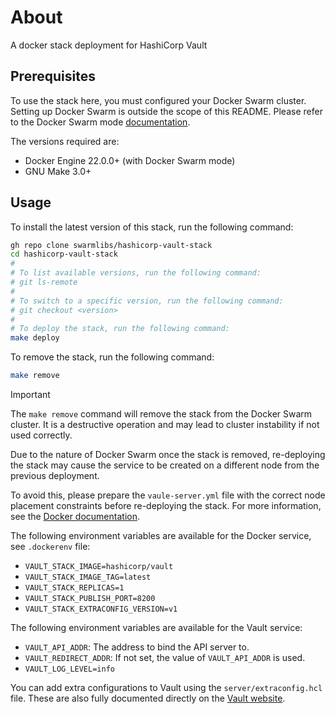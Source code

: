 # About
A docker stack deployment for HashiCorp Vault

## Prerequisites

To use the stack here, you must configured your Docker Swarm cluster. Setting up Docker Swarm is outside the scope of this README. Please refer to the Docker Swarm mode [documentation](https://docs.docker.com/engine/swarm/).

The versions required are:
- Docker Engine 22.0.0+ (with Docker Swarm mode)
- GNU Make 3.0+

## Usage

To install the latest version of this stack, run the following command:

```bash
gh repo clone swarmlibs/hashicorp-vault-stack
cd hashicorp-vault-stack
# 
# To list available versions, run the following command:
# git ls-remote
# 
# To switch to a specific version, run the following command:
# git checkout <version>
# 
# To deploy the stack, run the following command:
make deploy
```

To remove the stack, run the following command:

```bash
make remove
```

> [!IMPORTANT]
> The `make remove` command will remove the stack from the Docker Swarm cluster.
> It is a destructive operation and may lead to cluster instability if not used correctly.
>
> Due to the nature of Docker Swarm once the stack is removed,
> re-deploying the stack may cause the service to be created on a different node from the previous deployment.
>
> To avoid this, please prepare the `vaule-server.yml` file with the correct node placement constraints before re-deploying the stack.
> For more information, see the [Docker documentation](https://docs.docker.com/engine/swarm/services/#placement-constraints).

The following environment variables are available for the Docker service, see `.dockerenv` file:
- `VAULT_STACK_IMAGE=hashicorp/vault`
- `VAULT_STACK_IMAGE_TAG=latest`
- `VAULT_STACK_REPLICAS=1`
- `VAULT_STACK_PUBLISH_PORT=8200`
- `VAULT_STACK_EXTRACONFIG_VERSION=v1`

The following environment variables are available for the Vault service:
- `VAULT_API_ADDR`: The address to bind the API server to.
- `VAULT_REDIRECT_ADDR`: If not set, the value of `VAULT_API_ADDR` is used.
- `VAULT_LOG_LEVEL=info`

You can add extra configurations to Vault using the `server/extraconfig.hcl` file. These are also fully documented directly on the [Vault website](https://developer.hashicorp.com/vault/docs/configuration).
